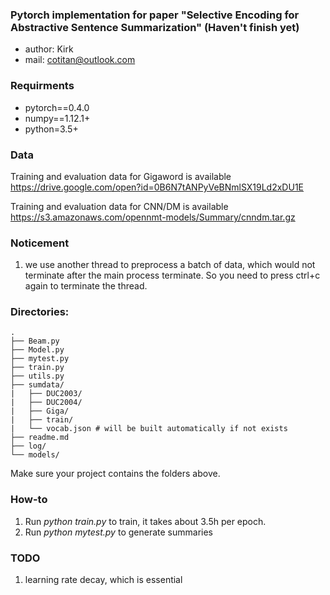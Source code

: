 ### Pytorch implementation for paper "Selective Encoding for Abstractive Sentence Summarization" (Haven't finish yet)
- author: Kirk
- mail: cotitan@outlook.com

### Requirments
- pytorch==0.4.0
- numpy==1.12.1+
- python=3.5+

### Data
Training and evaluation data for Gigaword is available https://drive.google.com/open?id=0B6N7tANPyVeBNmlSX19Ld2xDU1E

Training and evaluation data for CNN/DM is available https://s3.amazonaws.com/opennmt-models/Summary/cnndm.tar.gz

### Noticement
1. we use another thread to preprocess a batch of data, which would not terminate after the main process terminate. So you need to press ctrl+c again to terminate the thread.

### Directories:
```
.
├── Beam.py
├── Model.py
├── mytest.py
├── train.py
├── utils.py
├── sumdata/
|   ├── DUC2003/
|   ├── DUC2004/
|   ├── Giga/
|   ├── train/
|   └── vocab.json # will be built automatically if not exists
├── readme.md
├── log/
└── models/
```
Make sure your project contains the folders above.

### How-to
1. Run _python train.py_ to train, it takes about 3.5h per epoch.
2. Run _python mytest.py_ to generate summaries

### TODO
1. learning rate decay, which is essential
